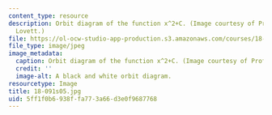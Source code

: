 ```yaml
---
content_type: resource
description: Orbit diagram of the function x^2+C. (Image courtesy of Prof. Stephen
  Lovett.)
file: https://ol-ocw-studio-app-production.s3.amazonaws.com/courses/18-091-mathematical-exposition-spring-2005/5ff1f0b6938ffa773a66d3e0f9687768_18-091s05.jpg
file_type: image/jpeg
image_metadata:
  caption: Orbit diagram of the function x^2+C. (Image courtesy of Prof. Stephen Lovett.)
  credit: ''
  image-alt: A black and white orbit diagram.
resourcetype: Image
title: 18-091s05.jpg
uid: 5ff1f0b6-938f-fa77-3a66-d3e0f9687768
---
```

